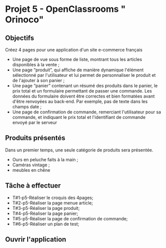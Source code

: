 # Projet 5 - OpenClassrooms " Orinoco" 

<h2>Objectifs</h2>

<p>Créez 4 pages pour une application d'un site e-commerce français<p>
  
 <ul>
   <li>Une page de vue sous forme de liste, montrant tous les articles disponibles
à la vente ;
</li>
   <li>Une page “produit”, qui affiche de manière dynamique l'élément
sélectionné par l'utilisateur et lui permet de personnaliser le produit et de
l'ajouter à son panier ;
</li>
   <li>Une page “panier” contenant un résumé des produits dans le panier, le prix
total et un formulaire permettant de passer une commande. Les données
du formulaire doivent être correctes et bien formatées avant d'être
renvoyées au back-end. Par exemple, pas de texte dans les champs date ;</li>
   <li>Une page de confirmation de commande, remerciant l'utilisateur pour sa
commande, et indiquant le prix total et l'identifiant de commande envoyé
par le serveur</li>
</ul>

<h2>Produits présentés</h2>

<p>Dans un premier temps, une seule catégorie de produits sera présentée.
</p>
<ul>
   <li>Ours en peluche faits à la main ;
</li>
   <li>Caméras vintage ;
</li>
   <li>meubles en chêne</li>
</ul>

<h2>Tâche à effectuer</h2>
<ul>
  <li>T#1-p5-Réaliser le croquis des 4pages;</li>
  <li>T#2-p5-Réaliser la page menue article;</li>
  <li>T#3-p5-Réaliser la page produit;</li>
  <li>T#4-p5-Réaliser la page panier;</li>
  <li>T#5-p5-Réaliser la page de confirmation de commande;</li>
  <li>T#6-p5-Réaliser un plan de test;</li>
</ul>

<h2>Ouvrir l'application</h2>
<p></p>
